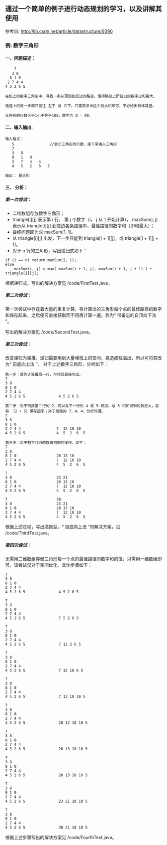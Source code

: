 ## 通过一个简单的例子进行动态规划的学习，以及讲解其使用
参考自: http://lib.csdn.net/article/datastructure/9390
### 例: 数字三角形

#### 一、问题描述：
```
    7
   3 8
  8 1 0
 2 7 4 4
4 5 2 6 5

在如上的数字三角形中，寻找一条从顶部到底边的路径，使得路径上所经过的数字之和最大。

路径上的每一步都只能往 左下 或 右下。只需要求出这个最大和即可，不必给出具体路径。

三角形的行数大于1小于等于100，数字为 0 - 99。
```

#### 二、输入输出:
```
输入格式：
   5                //表示三角形的行数，接下来输入三角形
   7
   3   8
   8   1   0
   2   7   4   4
   4   5   2   6   5

输出： 最大和
```

#### 三、 分析：
##### 第一次尝试：
* 二维数组存放数字三角形；
* triangle[i][j] 表示第 i 行， 第 j 个数字（i， j 从 1 开始计算）， maxSum(i, j)表示从 triangle[i][j] 到底边各条路径中，最佳路径的数字和（即和最大）；
* 最终问题即为求 maxSum(1, 1)。
* 从 triangle[i][j] 出发，下一步只能到 triangle[i + 1][j]，或 triangle[i + 1][j + 1]。
* 对于 n 行的三角形，写出递归式如下：
```
if (i == n) return maxSum(i, j);
else
    maxSum(i, j) = max( maxSum(i + 1, j), maxSum(i + 1, j + 1) ) + triangle[i][j];
```

根据递归式，写出的解决方案见 /code/FirstTest.java。

##### 第二次尝试：
第一次尝试中存在着大量的重复计算，将计算出的三角形每个点的最佳路径的数字和保存起来，之后便可直接获取而不用再计算一遍。称为“ 带备忘的自顶向下法 ”。

写出的解决方案见 /code/SecondTest.java。

##### 第三次尝试：
改变递归为递推。递归需要用到大量堆栈上的空间，易造成栈溢出，所以可将其改为“ 自底向上法 ”。
对于上述数字三角形，分析如下：
```
第一步：首先计算最后一行，可将其直接写出。
7
3 8
8 1 0
2 7 4 4
4 5 2 6 5               4 5 2 6 5

第二步：对于倒数第二行的 2，可以与下一行的 4 或 5 相加，与 5 相加得到的数更大，就将 （2 + 5）保存起来；对于后面的 7，4，4，分析同理。
7
3 8
8 1 0
2 7 4 4                7  12 10 10
4 5 2 6 5              4  5  2  6  5

第三步：对于剩下几行的数做相同的操作，如下：
7                      
3 8                    
8 1 0                  20 13 10
2 7 4 4                7  12 10 10
4 5 2 6 5              4  5  2  6  5

7                      
3 8                    23 21
8 1 0                  20 13 10
2 7 4 4                7  12 10 10
4 5 2 6 5              4  5  2  6  5

7                      30
3 8                    23 21
8 1 0                  20 13 10
2 7 4 4                7  12 10 10
4 5 2 6 5              4  5  2  6  5
```
根据上述过程，写出递推型，“ 自底向上法 ”的解决方案，见 /code/ThirdTest.java。

##### 第四次尝试：
无需用二维数组存储三角形每一个点的最佳路径的数字和的值，只需用一维数组即可，该尝试仅对于空间优化。具体步骤如下：
```
7
3 8
8 1 0
2 7 4 4
4 5 2 6 5               4 5 2 6 5

7
3 8
8 1 0
2 7 4 4
4 5 2 6 5               7 5 2 6 5

7
3 8
8 1 0
2 7 4 4
4 5 2 6 5               7 12 2 6 5

7
3 8
8 1 0
2 7 4 4
4 5 2 6 5               7 12 10 6 5

7
3 8
8 1 0
2 7 4 4
4 5 2 6 5               7 12 10 10 5

7
3 8
8 1 0
2 7 4 4
4 5 2 6 5               20 12 10 10 5

7
3 8
8 1 0
2 7 4 4
4 5 2 6 5               20 13 10 10 5

7
3 8
8 1 0
2 7 4 4
4 5 2 6 5               20 13 10 10 5

7
3 8
8 1 0
2 7 4 4
4 5 2 6 5               23 21 10 10 5

7
3 8
8 1 0
2 7 4 4
4 5 2 6 5               30 21 10 10 5
```

根据上述步骤写出的解决方案见 /code/FourthTest.java。
